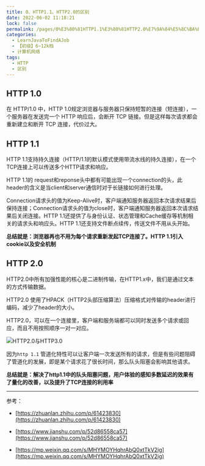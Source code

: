 ```yaml
---
title: 0、HTTP1.1、HTTP2.0的区别
date: 2022-06-02 11:18:21
lock: false
permalink: /pages/0%E3%80%81HTTP1.1%E3%80%81HTTP2.0%E7%9A%84%E5%8C%BA%E5%88%AB
categories: 
  - LearnJavaToFindAJob
  - 【初级】6~12k档
  - 计算机网络
tags: 
  - HTTP
  - 区别
---
```

## HTTP 1.0

在 HTTP/1.0 中，HTTP 1.0规定浏览器与服务器只保持短暂的连接（短连接），一个服务器在发送完一个 HTTP 响应后，会断开 TCP 链接。但是这样每次请求都会重新建立和断开 TCP 连接，代价过大。

## HTTP 1.1

HTTP 1.1支持持久连接（HTTP/1.1的默认模式使用带流水线的持久连接），在一个TCP连接上可以传送多个HTTP请求和响应。

HTTP 1.1的 request和reponse头中都有可能出现一个connection的头，此header的含义是当client和server通信时对于长链接如何进行处理。

Connection请求头的值为Keep-Alive时，客户端通知服务器返回本次请求结果后保持连接；Connection请求头的值为close时，客户端通知服务器返回本次请求结果后关闭连接。HTTP 1.1还提供了与身份认证、状态管理和Cache缓存等机制相关的请求头和响应头。HTTP 1.1还支持文件断点续传，传送文件不用从头开始。

**总结就是：浏览器再也不用为每个请求重新发起TCP连接了。HTTP 1.1引入cookie以及安全机制**

## HTTP 2.0

HTTP2.0中所有加强性能的核心是二进制传输，在HTTP1.x中，我们是通过文本的方式传输数据。

HTTP2.0 使用了HPACK（HTTP2头部压缩算法）压缩格式对传输的header进行编码，减少了header的大小。

HTTP2.0，可以在一个连接里，客户端和服务端都可以同时发送多个请求或回应，而且不用按照顺序一对一对应。

![HTTP2.0与HTTP3.0](https://cdn.jsdelivr.net/gh/DogerRain/image@main/img/aaatcp.jpg)

因为`http 1.1` 管道化特性可以让客户端一次发送所有的请求，但是有些问题阻碍了管道化的发展，即是某个请求花了很长时间，那么队头阻塞会影响其他请求。

**总结就是：解决了http1.1中的队头阻塞问题，用户体验的感知多数延迟的效果有了量化的改善，以及提升了TCP连接的利用率**

---

参考：

- [https://zhuanlan.zhihu.com/p/61423830](https://zhuanlan.zhihu.com/p/61423830)

- [https://www.jianshu.com/p/52d86558ca57](https://www.jianshu.com/p/52d86558ca57)

- [https://mp.weixin.qq.com/s/MHYMOYHqhrAbQ0xtTkV2ig](https://mp.weixin.qq.com/s/MHYMOYHqhrAbQ0xtTkV2ig)